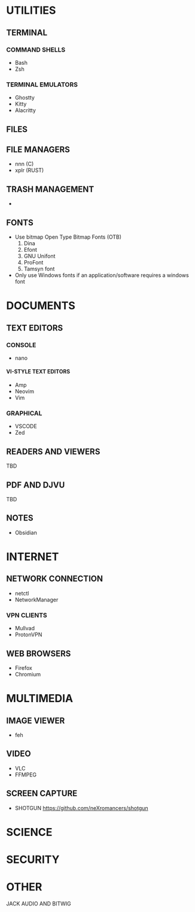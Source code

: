 # UTILITIES

## TERMINAL

### COMMAND SHELLS
- Bash
- Zsh
### TERMINAL EMULATORS
- Ghostty
- Kitty
- Alacritty

## FILES

## FILE MANAGERS
- nnn (C)
- xplr (RUST)

## TRASH MANAGEMENT
- 

## FONTS
- Use bitmap Open Type Bitmap Fonts (OTB)
  1.  Dina
  2. Efont
  3. GNU Unifont
  4. ProFont
  5. Tamsyn font
- Only use Windows fonts if an application/software requires a windows font

# DOCUMENTS

## TEXT EDITORS

### CONSOLE
- nano

#### VI-STYLE TEXT EDITORS
- Amp
- Neovim
- Vim

### GRAPHICAL
- VSCODE
- Zed

## READERS AND VIEWERS
TBD

## PDF AND DJVU
TBD

## NOTES
- Obsidian

# INTERNET

## NETWORK CONNECTION
- netctl
- NetworkManager

### VPN CLIENTS
- Mullvad
- ProtonVPN

## WEB BROWSERS
- Firefox
- Chromium


# MULTIMEDIA

## IMAGE VIEWER
- feh

## VIDEO
- VLC
- FFMPEG

## SCREEN CAPTURE
- SHOTGUN https://github.com/neXromancers/shotgun

# SCIENCE

# SECURITY

# OTHER


JACK AUDIO AND BITWIG
